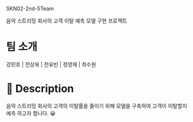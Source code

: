 SKN02-2nd-5Team

음악 스트리밍 회사의 고객 이탈 예측 모델 구현 프로젝트 

# 팀 소개
강민호 | 전상욱 | 전유빈 | 정영재 | 최수원 


# 👀 Description
음악 스트리밍 회사의 고객의 이탈률을 줄이기 위해 모델을 구축하여 고객이 이탈할지 예측 하고자 합니다. 😀


